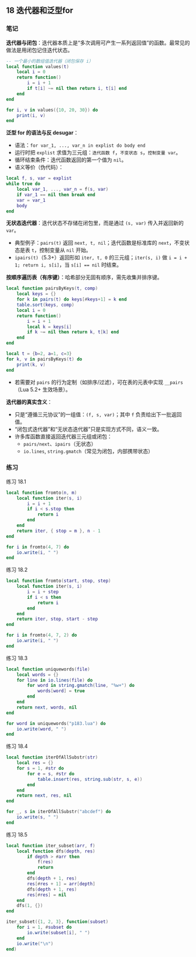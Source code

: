 ## 18 迭代器和泛型for

### 笔记

**迭代器与闭包**：迭代器本质上是“多次调用可产生一系列返回值”的函数。最常见的做法是用闭包记住迭代状态。
```lua
-- 一个最小的数组值迭代器（闭包保存 i）
local function values(t)
	local i = 0
	return function()
		i = i + 1
		if t[i] ~= nil then return i, t[i] end
	end
end

for i, v in values({10, 20, 30}) do
	print(i, v)
end
```

**泛型 for 的语法与反 desugar**：
- 语法：`for var_1, ..., var_n in explist do body end`
- 运行时把 `explist` 求值为三元组：`迭代函数 f`，`不变状态 s`，`控制变量 var`。
- 循环结束条件：迭代函数返回的第一个值为 `nil`。
- 语义等价（伪代码）：
```lua
local f, s, var = explist
while true do
	local var_1, ..., var_n = f(s, var)
	if var_1 == nil then break end
	var = var_1
	body
end
```

**无状态迭代器**：迭代状态不存储在闭包里，而是通过 `(s, var)` 传入并返回新的 `var`。
- 典型例子：`pairs(t)` 返回 `next, t, nil`；迭代函数是标准库的 `next`，不变状态是表 `t`，控制变量从 `nil` 开始。
- `ipairs(t)`（5.3+）返回形如 `iter, t, 0` 的三元组；`iter(s, i)` 做 `i = i + 1; return i, s[i]`，当 `s[i] == nil` 时结束。

**按顺序遍历表（有序键）**：哈希部分无固有顺序，需先收集并排序键。
```lua
local function pairsByKeys(t, comp)
	local keys = {}
	for k in pairs(t) do keys[#keys+1] = k end
	table.sort(keys, comp)
	local i = 0
	return function()
		i = i + 1
		local k = keys[i]
		if k ~= nil then return k, t[k] end
	end
end

local t = {b=2, a=1, c=3}
for k, v in pairsByKeys(t) do
	print(k, v)
end
```
- 若需要对 `pairs` 的行为定制（如排序/过滤），可在表的元表中实现 `__pairs`（Lua 5.2+ 生效场景）。

**迭代器的真实含义**：
- 只是“遵循三元协议”的一组值：`(f, s, var)`；其中 `f` 负责给出下一批返回值。
- “闭包式迭代器”和“无状态迭代器”只是实现方式不同，语义一致。
- 许多库函数直接返回迭代器三元组或闭包：
  - `pairs/next`、`ipairs`（无状态）
  - `io.lines`, `string.gmatch`（常见为闭包，内部携带状态）

### 练习

练习 18.1

```lua
local function fromto(n, m)
	local function iter(s, i)
		i = i + 1
		if i < s.stop then
			return i
		end
	end
	return iter, { stop = m }, n - 1
end

for i in fromto(4, 7) do
	io.write(i, " ")
end
```

练习 18.2

```lua
local function fromto(start, stop, step)
	local function iter(s, i)
		i = i + step
		if i < s then
			return i
		end
	end
	return iter, stop, start - step
end

for i in fromto(4, 7, 2) do
	io.write(i, " ")
end
```

练习 18.3

```lua
local function uniquewords(file)
    local words = {}
    for line in io.lines(file) do
        for word in string.gmatch(line, "%w+") do
            words[word] = true
        end
    end
    return next, words, nil
end

for word in uniquewords("p183.lua") do
    io.write(word, " ")
end
```

练习 18.4

```lua
local function iterOfAllSubstr(str)
    local res = {}
    for s = 1, #str do
        for e = s, #str do
            table.insert(res, string.sub(str, s, e))
        end
    end
    return next, res, nil
end

for _, s in iterOfAllSubstr("abcdef") do
    io.write(s, " ")
end
```

练习 18.5

```lua
local function iter_subset(arr, f)
    local function dfs(depth, res)
        if depth > #arr then
            f(res)
            return
        end
        dfs(depth + 1, res)
        res[#res + 1] = arr[depth]
        dfs(depth + 1, res)
        res[#res] = nil
    end
    dfs(1, {})
end

iter_subset({1, 2, 3}, function(subset)
    for i = 1, #subset do
        io.write(subset[i], " ")
    end
    io.write("\n")
end)
```